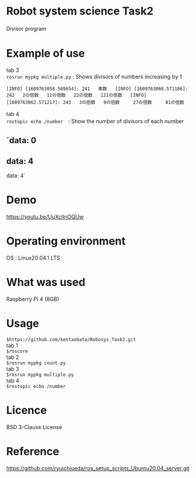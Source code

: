 # Robot system science Task2   
Divisor program 　

# Example of use     

tab 3  
`rosrun mypkg multiple.py` : Shows divisors of numbers increasing by 1  

`[INFO] [1609763058.569654]: 241  
素数  
[INFO] [1609763060.571186]: 242  
2の倍数  
11の倍数  
22の倍数  
121の倍数  
[INFO] [1609763062.571217]: 243  
3の倍数  
9の倍数    
27の倍数    
81の倍数`  　  

tab 4  
`rostopic echo /number`　: Show the number of divisors of each number  

`data: 0  
---  
data: 4  
---  
data: 4`  

# Demo  
https://youtu.be/UuXclInOQUw

# Operating environment  
OS : Linux20.04.1 LTS  

# What was used  
Raspberry Pi 4 (8GB)  

# Usage
`$https://github.com/kentaobata/Robosys_Task2.git`   
 tab 1  
 `$roscore`  
 tab 2  
 `$rosrun mypkg count.py`  
 tab 3  
 `$rosrun mypkg multiple.py`  
 tab 4  
 `$rostopic echo /number`  
 
 # Licence  
 BSD 3-Clause License  
 
 # Reference
 https://github.com/ryuichiueda/ros_setup_scripts_Ubuntu20.04_server.git
 
 

 
